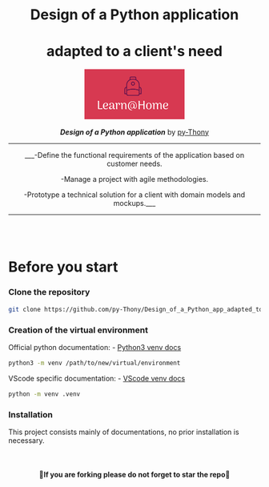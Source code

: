 <div align="center">

#  Design of a Python application
#  adapted to a client's need

</div>

<p align="center">
  <img width="200" src="https://raw.githubusercontent.com/py-Thony/Design_of_a_Python_app_adapted_to_a_client-s_need/main/Images%20Readme/Logo_learn_at_home.png" alt="Logo Learn@Home">
</p>

<div align="center">

___Design of a Python application___
by [py-Thony](https://github.com/py-Thony "Click to access my GitHub profile and discover my other projects.")

</div>

---

<div align="center">

___-Define the functional requirements of the application based on customer needs.

-Manage a project with agile methodologies.

-Prototype a technical solution for a client with domain models and mockups.___
</div>

---
<br/>
<br/>

# Before you start

### Clone the repository
```bash
git clone https://github.com/py-Thony/Design_of_a_Python_app_adapted_to_a_client-s_need
```

### Creation of the virtual environment
Official python documentation:
    - [Python3 venv docs](https://docs.python.org/fr/3/library/venv.html "Documentation for creating and using a virtual environment to work free from version conflicts.")
```bash
python3 -m venv /path/to/new/virtual/environment
```

VScode specific documentation:
    - [VScode venv docs](https://code.visualstudio.com/docs/python/environments "Documentation for creating and using a virtual environment to work free from version conflicts.")
```bash
python -m venv .venv
```

### Installation

This project consists mainly of documentations, no prior installation is necessary.

</br>

<div align="center">

#### :snake:If you are forking please do not forget to star the repo:snake:

</br>